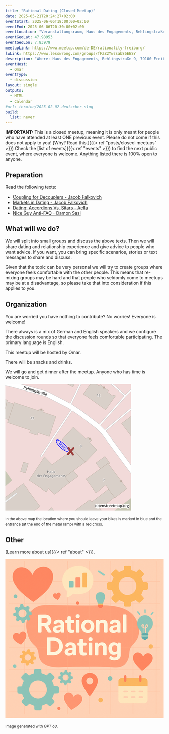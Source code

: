 ```yaml
---
title: "Rational Dating (Closed Meetup)"
date: 2025-05-21T20:24:27+02:00
eventStart: 2025-06-06T18:00:00+02:00
eventEnd: 2025-06-06T20:30:00+02:00
eventLocation: "Veranstaltungsraum, Haus des Engagements, Rehlingstraße 9, 79100 Freiburg"
eventGeoLat: 47.98953
eventGeoLon: 7.83979
meetupLink: https://www.meetup.com/de-DE/rationality-freiburg/
lwLink: https://www.lesswrong.com/groups/fFZZ2Ywzsab86EESY
description: "Where: Haus des Engagements, Rehlingstraße 9, 79100 Freiburg. When: Friday, June 6th 2025 at 18:00 hours CEST."
eventHost:
  - Omar
eventType:
  - discussion
layout: single
outputs:
  - HTML
  - Calendar
#url: termine/2025-02-02-deutscher-slug
build:
  list: never
---
```


**IMPORTANT:** This is a closed meetup, meaning it is only meant for people who
have attended at least ONE previous event. Please do not come if this does not
apply to you! [Why? Read this.]({{< ref "posts/closed-meetups" >}}) Check the
[list of events]({{< ref "events" >}}) to find the next public event, where
everyone is welcome. Anything listed there is 100% open to anyone.


## Preparation

Read the following texts:

* [Coupling for Decouplers - Jacob Falkovich](https://www.secondperson.dating/p/decouplers)
* [Markets in Dating - Jacob Falkovich](https://www.secondperson.dating/p/markets-in-dating)
* [Dating: Accordions Vs. Sitars - Aella](https://knowingless.com/2017/10/21/dating-accordions-vs-sitars/)
* [Nice Guy Anti-FAQ - Damon Sasi](https://daystareld.com/nice-guy-anti-faq/)


## What will we do?

We will split into small groups and discuss the above texts. Then we will share
dating and relationship experience and give advice to people who want advice.
If you want, you can bring specific scenarios, stories or text messages to
share and discuss.

Given that the topic can be very personal we will try to create groups where
everyone feels comfortable with the other people. This means that re-mixing groups
may be hard and that people who seldomly come to meetups may be at a
disadvantage, so please take that into consideration if this applies to you.


## Organization

You are worried you have nothing to contribute? No worries! Everyone is
welcome!

There always is a mix of German and English speakers and we configure the
discussion rounds so that everyone feels comfortable participating. The primary
language is English.

This meetup will be hosted by Omar.

There will be snacks and drinks.

We will go and get dinner after the meetup. Anyone who has time is welcome to
join.

![Location (Veranstaltungsraum, Haus des Engagements)](/images/hde-new-building-2.png)

<small>In the above map the location where you should leave your bikes is marked
in blue and the entrance (at the end of the metal ramp) with a red cross.</small>


## Other

[Learn more about us]({{< ref "about" >}}).

![Rational Dating](cover.png "Rational Dating")

<small>Image generated with _GPT o3_.</small>

